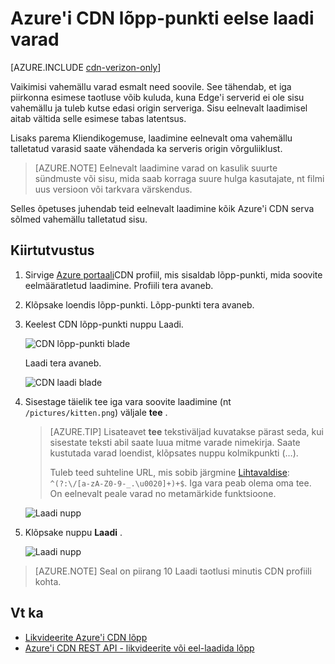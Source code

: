 <properties
    pageTitle="Eel-laadida varad Azure'i CDN lõpp-punkti | Microsoft Azure'i"
    description="Saate teada, kuidas eel-laadida vahemällu talletatud sisu on CDN lõpp-punkti."
    services="cdn"
    documentationCenter=""
    authors="camsoper"
    manager="erikre"
    editor=""/>

<tags
    ms.service="cdn"
    ms.workload="tbd"
    ms.tgt_pltfrm="na"
    ms.devlang="na"
    ms.topic="article"
    ms.date="07/28/2016"
    ms.author="casoper"/>

# <a name="pre-load-assets-on-an-azure-cdn-endpoint"></a>Azure'i CDN lõpp-punkti eelse laadi varad

[AZURE.INCLUDE [cdn-verizon-only](../../includes/cdn-verizon-only.md)]

Vaikimisi vahemällu varad esmalt need soovile. See tähendab, et iga piirkonna esimese taotluse võib kuluda, kuna Edge'i serverid ei ole sisu vahemällu ja tuleb kutse edasi origin serveriga. Sisu eelnevalt laadimisel aitab vältida selle esimese tabas latentsus.

Lisaks parema Kliendikogemuse, laadimine eelnevalt oma vahemällu talletatud varasid saate vähendada ka serveris origin võrguliiklust.

> [AZURE.NOTE] Eelnevalt laadimine varad on kasulik suurte sündmuste või sisu, mida saab korraga suure hulga kasutajate, nt filmi uus versioon või tarkvara värskendus.

Selles õpetuses juhendab teid eelnevalt laadimine kõik Azure'i CDN serva sõlmed vahemällu talletatud sisu.

## <a name="walkthrough"></a>Kiirtutvustus

1. Sirvige [Azure portaali](https://portal.azure.com)CDN profiil, mis sisaldab lõpp-punkti, mida soovite eelmääratletud laadimine.  Profiili tera avaneb.

2. Klõpsake loendis lõpp-punkti.  Lõpp-punkti tera avaneb.

3. Keelest CDN lõpp-punkti nuppu Laadi.

    ![CDN lõpp-punkti blade](./media/cdn-preload-endpoint/cdn-endpoint-blade.png)

    Laadi tera avaneb.

    ![CDN laadi blade](./media/cdn-preload-endpoint/cdn-load-blade.png)

4. Sisestage täielik tee iga vara soovite laadimine (nt `/pictures/kitten.png`) väljale **tee** .

    > [AZURE.TIP] Lisateavet **tee** tekstiväljad kuvatakse pärast seda, kui sisestate teksti abil saate luua mitme varade nimekirja.  Saate kustutada varad loendist, klõpsates nuppu kolmikpunkti (…).
    >
    > Tuleb teed suhteline URL, mis sobib järgmine [Lihtavaldise](https://msdn.microsoft.com/library/az24scfc.aspx): `^(?:\/[a-zA-Z0-9-_.\u0020]+)+$`.  Iga vara peab olema oma tee.  On eelnevalt peale varad no metamärkide funktsioone.

    ![Laadi nupp](./media/cdn-preload-endpoint/cdn-load-paths.png)

5. Klõpsake nuppu **Laadi** .

    ![Laadi nupp](./media/cdn-preload-endpoint/cdn-load-button.png)

> [AZURE.NOTE] Seal on piirang 10 Laadi taotlusi minutis CDN profiili kohta.

## <a name="see-also"></a>Vt ka
- [Likvideerite Azure'i CDN lõpp](cdn-purge-endpoint.md)
- [Azure'i CDN REST API - likvideerite või eel-laadida lõpp](https://msdn.microsoft.com/library/mt634451.aspx)
